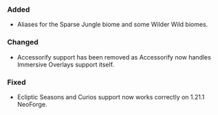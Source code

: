 ### Added
- Aliases for the Sparse Jungle biome and some Wilder Wild biomes.

### Changed
- Accessorify support has been removed as Accessorify now handles Immersive Overlays support itself.

### Fixed
- Ecliptic Seasons and Curios support now works correctly on 1.21.1 NeoForge.
